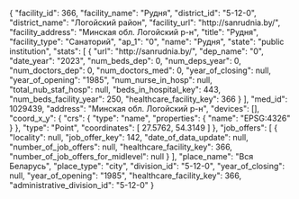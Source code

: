 {
    "facility_id": 366,
    "facility_name": "Рудня",
    "district_id": "5-12-0",
    "district_name": "Логойский район",
    "facility_url": "http:\/\/sanrudnia.by\/",
    "facility_address": "Минская обл. Логойский р-н",
    "title": "Рудня",
    "facility_type": "Санаторий",
    "ap_1": "0",
    "name": "Рудня",
    "state": "public institution",
    "stats": [
        {
            "url": "http:\/\/sanrudnia.by\/",
            "dep_name": "0",
            "date_year": "2023",
            "num_beds_dep": 0,
            "num_deps_year": 0,
            "num_doctors_dep": 0,
            "num_doctors_med": 0,
            "year_of_closing": null,
            "year_of_opening": "1985",
            "num_nurse_in_hosp": null,
            "total_nub_staf_hosp": null,
            "beds_in_hospital_key": 443,
            "num_beds_facility_year": 250,
            "healthcare_facility_key": 366
        }
    ],
    "med_id": 1029439,
    "address": "Минская обл. Логойский р-н",
    "devices": [],
    "coord_x_y": {
        "crs": {
            "type": "name",
            "properties": {
                "name": "EPSG:4326"
            }
        },
        "type": "Point",
        "coordinates": [
            27.5762,
            54.3149
        ]
    },
    "job_offers": [
        {
            "locality": null,
            "job_offer_key": 142,
            "date_of_data_update": null,
            "number_of_job_offers": null,
            "healthcare_facility_key": 366,
            "number_of_job_offers_for_midlevel": null
        }
    ],
    "place_name": "Вся Беларусь",
    "place_type": "city",
    "division_id": "5-12-0",
    "year_of_closing": null,
    "year_of_opening": "1985",
    "healthcare_facility_key": 366,
    "administrative_division_id": "5-12-0"
}